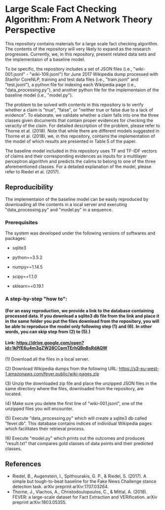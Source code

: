 # Large Scale Fact Checking Algorithm: From A Network Theory Perspective

This repository contains materials for a large scale fact checking algorithm. The contents of the repository will very likely to expand as the research progresses. Currently, we, in this repository, present related data sets and the implementaion of a baseline model.

To be specific, the repository includes a set of JSON files (i.e., "wiki-001.jsonl" - "wiki-109.jsonl") for June 2017 Wikipedia dump processed with Stanfor CoreNLP, training and test data files (i.e., "train.jsonl" and "test.jsonl"), a python file for indexing each Wikipedia page (i.e., "data_processing.py"), and another python file for the implementaion of the baseline model (i.e., "model.py").

The problem to be solved with contents in this repository is to verify whether a claim is "true", "false", or "neither true or false due to a lack of evidence". To elaborate, we validate whether a claim falls into one the three classes given documents that contain proper evidences for checking the veracity of the claim. For detailed description of the problem, please refer to Thorne et al. (2018). Note that while there are different models suggested in Thorne et al. (2018), we, in this repository, contains the implementation of the model of which results are presented in Table 5 of the paper.

The baseline model included in this repository uses TF and TF-IDF vectors of claims and their corresponding evidences as inputs for a multilayer perceptron algorithm and predicts the calims to belong to one of the three aforementioned classes. For a detailed explanation of the model, please refer to Riedel et al. (2017).

## Reproducibility

The implementaion of the baseline model can be easily reproduced by downloading all the contents in a local server and executing "data_processing.py" and "model.py" in a sequence.

### Prerequisites

The system was developed under the following versions of softwares and packages:

- sqlite3

- python==3.5.2

- numpy==1.14.5

- scipy==1.1.0

- sklearn==0.19.1


### A step-by-step "how to":
#### (For an easy reproduction, we provide a link to the database containing processed data. If you download a sqlite3 db file from the link and place it in the same folder you put the files download from the repository, you will be able to reproduce the model only following step (1) and (6). In other words, you can skip step from (2) to (5).) 
#### Link: https://drive.google.com/open?id=1kPfE6u4m3qZW28CCpmTErhQBnBsRdAQW

(1) Download all the files in a local server.

(2) Download Wikipedia dumps from the following URL: https://s3-eu-west-1.amazonaws.com/fever.public/wiki-pages.zip
    
(3) Unzip the downloaded zip file and place the unzipped JSON files in the same directory where the files, downloaded from the 
    repository, are located.
    
(4) Make sure you delete the first line of "wiki-001.jsonl", one of the unzipped files you will encounter.

(5) Execute "data_processing.py" which will create a sqlite3 db called "fever.db".
    This database contains indices of individual Wikipedia pages which facilitates their retrieval process.
    
(6) Execute "model.py" which prints out the outcomes and produces "result.txt" that compares gold classes of data points and their predicted classes.


## References
- Riedel, B., Augenstein, I., Spithourakis, G. P., & Riedel, S. (2017). A simple but tough-to-beat baseline for the Fake News Challenge stance detection task. arXiv preprint arXiv:1707.03264.
- Thorne, J., Vlachos, A., Christodoulopoulos, C., & Mittal, A. (2018). FEVER: a large-scale dataset for Fact Extraction and VERification. arXiv preprint arXiv:1803.05355.

